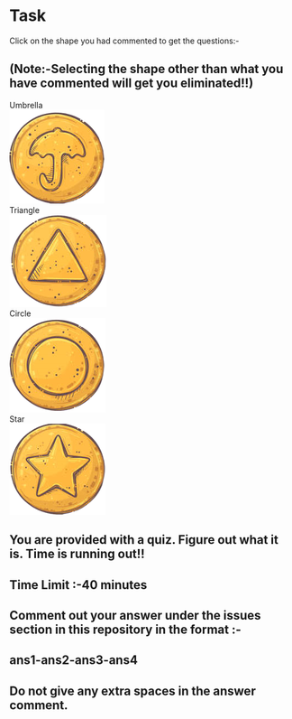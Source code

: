 # Task  
  
  
Click on the shape you had commented to get the questions:-  
## (Note:-Selecting the shape other than what you have commented will get you eliminated!!)  
Umbrella <br/>
[![umbrella](https://github.com/shreyan55/assets/blob/main/Umbrella-removebg-preview.png)](https://github.com/UttamBindal/Questionsdb/blob/main/umbrella.md "Questions")<br/>
Triangle<br/>
[![triangle](https://github.com/shreyan55/assets/blob/main/Triangle-removebg-preview.png)](https://github.com/UttamBindal/Questionsdb/blob/main/triangle.md "Questions")<br/>
Circle<br/>
[![circle](https://github.com/shreyan55/assets/blob/main/circle-removebg-preview.png)](https://github.com/UttamBindal/Questionsdb/blob/main/circle.md "Questions")<br/>
Star<br/>
[![star](https://github.com/shreyan55/assets/blob/main/star-removebg-preview.png)](https://github.com/UttamBindal/Questionsdb/blob/main/star.md "Questions")<br/>
## You are provided with a quiz. Figure out what it is. Time is running out!!
## Time Limit :-40 minutes
## Comment out your answer under the issues section in this repository in the format :-
## ans1-ans2-ans3-ans4
## Do not give any extra spaces in the answer comment.

